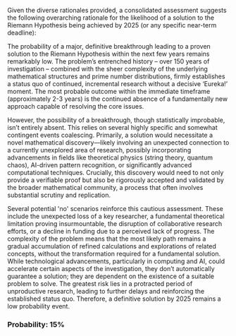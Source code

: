Given the diverse rationales provided, a consolidated assessment suggests the following overarching rationale for the likelihood of a solution to the Riemann Hypothesis being achieved by 2025 (or any specific near-term deadline):

The probability of a major, definitive breakthrough leading to a proven solution to the Riemann Hypothesis within the next few years remains remarkably low. The problem’s entrenched history – over 150 years of investigation – combined with the sheer complexity of the underlying mathematical structures and prime number distributions, firmly establishes a status quo of continued, incremental research without a decisive ‘Eureka!’ moment.  The most probable outcome within the immediate timeframe (approximately 2-3 years) is the continued absence of a fundamentally new approach capable of resolving the core issues.

However, the possibility of a breakthrough, though statistically improbable, isn’t entirely absent. This relies on several highly specific and somewhat contingent events coalescing. Primarily, a solution would necessitate a novel mathematical discovery—likely involving an unexpected connection to a currently unexplored area of research, possibly incorporating advancements in fields like theoretical physics (string theory, quantum chaos), AI-driven pattern recognition, or significantly advanced computational techniques.  Crucially, this discovery would need to not only provide a verifiable proof but also be rigorously accepted and validated by the broader mathematical community, a process that often involves substantial scrutiny and replication. 

Several potential 'no' scenarios reinforce this cautious assessment. These include the unexpected loss of a key researcher, a fundamental theoretical limitation proving insurmountable, the disruption of collaborative research efforts, or a decline in funding due to a perceived lack of progress. The complexity of the problem means that the most likely path remains a gradual accumulation of refined calculations and explorations of related concepts, without the transformation required for a fundamental solution.  While technological advancements, particularly in computing and AI, could accelerate certain aspects of the investigation, they don’t automatically guarantee a solution; they are dependent on the existence of a suitable problem to solve.  The greatest risk lies in a protracted period of unproductive research, leading to further delays and reinforcing the established status quo.  Therefore, a definitive solution by 2025 remains a low probability event.

### Probability: 15%